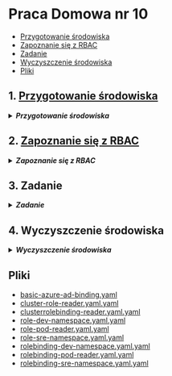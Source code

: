# Praca Domowa nr 10

* [Przygotowanie środowiska](#1-przygotowanie-środowiska)
* [Zapoznanie się z RBAC](#2-zapoznanie-się-z-rbac)
* [Zadanie](#3-zadanie)
* [Wyczyszczenie środowiska](#4-wyczyszczenie-środowiska)
* [Pliki](#pliki)

## 1. [Przygotowanie środowiska](https://docs.microsoft.com/en-us/azure/aks/azure-ad-integration-cli)

<details>
  <summary><b><i>Przygotowanie środowiska</i></b></summary>

#### 1.0 Przygotowanie folderu oraz zmiennych
```bash
mkdir code
cd code

location="westeurope"
resourceGroup="szkchm-zadanie10"
aksName="akszad10"
```

### 1.1 `Azure AD Application` dla serwera

#### 1.1.1 Utworzenie `Azure AD Application` dla serwera
```bash
az ad app create --display-name "${aksName}Server" --identifier-uris "https://${aksName}Server" -o json > serverapp.json
serverApplicationId=$(jq -r ".appId" serverapp.json)
```
<details>
  <summary><b><i>Portal</i></b></summary>

![portal](./img/20191130155206.jpg "portal")
</details>

#### 1.1.2 Aktualizacja `Application Group Memebership Claims`
```bash
az ad app update --id $serverApplicationId --set groupMembershipClaims=All
```
<details>
  <summary><b><i>Portal</i></b></summary>

Na zmianę w portalu trzeba chwilkę poczekać
![portal](./img/20191130155505.jpg "portal")
</details>

#### 1.1.3 Utworzenie `Service Principal` dla aplikacji serwera
```bash
az ad sp create --id $serverApplicationId
```

#### 1.1.4 Pobranie sekretu z utworzonego `Service Principal`
```bash
az ad sp credential reset --name $serverApplicationId --credential-description "AKSPassword" -o json > serverSPsecret.json
serverApplicationSecret=$(jq -r ".password" serverSPsecret.json)
```
<details>
  <summary><b><i>Portal</i></b></summary>

![portal](./img/20191130160307.jpg "portal")
</details>

#### 1.1.5 Dodanie uprawnień
```bash
az ad app permission add --id $serverApplicationId --api 00000003-0000-0000-c000-000000000000 --api-permissions e1fe6dd8-ba31-4d61-89e7-88639da4683d=Scope 06da0dbc-49e2-44d2-8312-53f166ab848a=Scope 7ab1d382-f21e-4acd-a863-ba3e13f7da61=Role
```

#### 1.1.6 Przyznanie uprawnień
```bash
az ad app permission grant --id $serverApplicationId --api 00000003-0000-0000-c000-000000000000
az ad app permission admin-consent --id $serverApplicationId
```
Niestety nie znalazłem listy z opisem Guidów z `--api-permissions`. Na GitHubie w chwili obecnej jest otwarty [Issue](https://github.com/Azure/azure-cli/issues/11354).
Dodatkowo polecenie `az ad app permission admin-consent --id` w chwili obecnej nie działa w Cloud Shell, należy wykorzystać lokalne CLI lub wyklikać w Portalu ([Issue](https://github.com/Azure/azure-cli/issues/8912)).
<details>
  <summary><b><i>Portal</i></b></summary>

![portal](./img/20191130163838.jpg "portal")
</details>

### 1.2 `Azure AD Application` dla klienta

#### 1.2.1 Utworzenie `Azure AD Application` dla klienta
```bash
az ad app create --display-name "${aksName}Client" --native-app --reply-urls "https://${aksName}Client" -o json > clientapp.json
clientApplicationId=$(jq -r ".appId" clientapp.json)
```

<details>
  <summary><b><i>Portal</i></b></summary>

![portal](./img/20191130164750.jpg "portal")
</details>

#### 1.2.2 Utworzenie `Service Principal` dla klienta
```bash
az ad sp create --id $clientApplicationId
```

#### 1.2.3 Pobranie `oAuth2 ID` z `Azure AD Application` serwera
```bash
az ad app show --id $serverApplicationId -o json > clientSP.json
oAuthPermissionId=$(jq -r ".oauth2Permissions[0].id" clientSP.json)
```

#### 1.2.4 Dodanie uprawnień dla klienta
Dodanie uprawnień dla klienta do komunikacji (z wykorzystaniem `oAuth2 communication flow`) z serwerem .
```bash
az ad app permission add --id $clientApplicationId --api $serverApplicationId --api-permissions $oAuthPermissionId=Scope
```

#### 1.2.5 Przyznanie uprawnień dla klienta
Przyznanie uprawnień dla klienta do komunikacji z serwerem.
```bash
az ad app permission grant --id $clientApplicationId --api $serverApplicationId
```
<details>
  <summary><b><i>Portal</i></b></summary>

![portal](./img/20191130170621.jpg "portal")
</details>

### 1.3 Utworzenie AKS

#### 1.3.1 Utworznie Resource Group
```bash
az group create --location $location --name $resourceGroup
```
#### 1.3.2 Pobranie Tenant ID
```bash
az account show -o json > accountInfo.json
tenantId=$(jq -r ".tenantId" accountInfo.json)
```

#### 1.3.3 Utworzenie `Service Principal`
```bash
az ad sp create-for-rbac --skip-assignment -o json > auth.json
servicePrincipalClientId=$(jq -r ".appId" auth.json)
servicePrincipalClientSecret=$(jq -r ".password" auth.json)
```

#### 1.3.4 Utworzenie klastra
```bash
az aks create --generate-ssh-keys -g $resourceGroup -n $aksName --node-count 1 --location $location --aad-server-app-id $serverApplicationId --aad-server-app-secret $serverApplicationSecret --aad-client-app-id $clientApplicationId --aad-tenant-id $tenantId --service-principal $servicePrincipalClientId --client-secret $servicePrincipalClientSecret 
```

#### 1.3.5 Pobranie credentials dla AKS
```bash
az aks get-credentials --resource-group $resourceGroup --name $aksName --admin
```

#### 1.3.6 Dodanie obecnie zalogowanego użytkownika jako Cluster Admin
```bash
az ad signed-in-user show -o json > signedUser.json
userPrincipalName=$(jq -r ".userPrincipalName" signedUser.json)

curl https://raw.githubusercontent.com/bpelikan/SzkolaChmury/master/Kubernetes/Zadanie10/code/basic-azure-ad-binding.yaml > basic-azure-ad-binding.yaml
sed -i "s|<userPrincipalName>|${userPrincipalName}|g" basic-azure-ad-binding.yaml
kubectl apply -f basic-azure-ad-binding.yaml
```
</details>

## 2. [Zapoznanie się z RBAC](https://docs.microsoft.com/en-us/azure/aks/azure-ad-rbac)

<details>
  <summary><b><i>Zapoznanie się z RBAC</i></b></summary>

#### 2.1 Pobranie AKS ID
```bash
az aks show --resource-group $resourceGroup --name $aksName -o json > aksInfo.json
AKS_ID=$(jq -r ".id" aksInfo.json)
```

#### 2.2 Utworzenie grup `dev` oraz `ops` w AAD
```bash
devGroupName="appdev"
az ad group create --display-name $devGroupName --mail-nickname $devGroupName -o json > appdev.json
APPDEV_ID=$(jq -r ".objectId" appdev.json)

opsGroupName="opssre"
az ad group create --display-name $opsGroupName --mail-nickname $opsGroupName -o json > opssre.json
OPSSRE_ID=$(jq -r ".objectId" opssre.json)
```

#### 2.3 Przypisanie ról do grup
Przypisanie ról do grup dev oraz ops w celu umożliwienia korzystania z AKS
```bash
az role assignment create --assignee $APPDEV_ID --role "Azure Kubernetes Service Cluster User Role" --scope $AKS_ID

az role assignment create --assignee $OPSSRE_ID --role "Azure Kubernetes Service Cluster User Role" --scope $AKS_ID
```

#### 2.4 Utworzenie kont
```bash
domainName="<Nawa domeny>" #należy wpisać nazwę swojej domeny AAD, można ją znaleźć wchodząc w Azure Active Directory -> w zakładce Manage: Custom domain names
defaultUserPassword="<Domyślne hasło>"

az ad user create --display-name "AKS Dev" --user-principal-name "aksdev@${domainName}" --password $defaultUserPassword -o json > user1.json
az ad user create --display-name "AKS SRE" --user-principal-name "akssre@${domainName}" --password $defaultUserPassword -o json > user2.json

AKSDEV_ID=$(jq -r ".objectId" user1.json)
AKSSRE_ID=$(jq -r ".objectId" user2.json)
```

#### 2.5 Przypisanie kont do grup
```bash
az ad group member add --group $devGroupName --member-id $AKSDEV_ID
az ad group member add --group $opsGroupName --member-id $AKSSRE_ID
```

#### 2.6 Utworzenie namespace dla grup w AKS
```bash
kubectl create namespace dev
kubectl create namespace sre
```

<details>
  <summary><b><i>Sprawdzenie</i></b></summary>

```bash
bartosz@Azure:~/code$ kubectl get namespace
NAME          STATUS   AGE
default       Active   118m
dev           Active   8m40s
kube-public   Active   118m
kube-system   Active   118m
sre           Active   7s
```
</details>

#### 2.7 Utworzenie ról w AKS
```bash
curl https://raw.githubusercontent.com/bpelikan/SzkolaChmury/master/Kubernetes/Zadanie10/code/role-dev-namespace.yaml > role-dev-namespace.yaml
kubectl apply -f role-dev-namespace.yaml

curl https://raw.githubusercontent.com/bpelikan/SzkolaChmury/master/Kubernetes/Zadanie10/code/role-sre-namespace.yaml > role-sre-namespace.yaml
kubectl apply -f role-sre-namespace.yaml
```

<details>
  <summary><b><i>Sprawdzenie</i></b></summary>

```bash
bartosz@Azure:~/code$ kubectl get role -A
NAMESPACE     NAME                                             AGE
dev           dev-user-full-access                             7m38s
kube-public   system:controller:bootstrap-signer               120m
kube-system   extension-apiserver-authentication-reader        120m
kube-system   kubernetes-dashboard-minimal                     119m
kube-system   system::leader-locking-kube-controller-manager   120m
kube-system   system::leader-locking-kube-scheduler            120m
kube-system   system:controller:bootstrap-signer               120m
kube-system   system:controller:cloud-provider                 120m
kube-system   system:controller:token-cleaner                  120m
sre           sre-user-full-access                             2s
```
</details>

#### 2.8 Role binding dla grup
```bash
curl https://raw.githubusercontent.com/bpelikan/SzkolaChmury/master/Kubernetes/Zadanie10/code/rolebinding-dev-namespace.yaml > rolebinding-dev-namespace.yaml
sed -i "s|<groupObjectId>|${APPDEV_ID}|g" rolebinding-dev-namespace.yaml
kubectl apply -f rolebinding-dev-namespace.yaml

curl https://raw.githubusercontent.com/bpelikan/SzkolaChmury/master/Kubernetes/Zadanie10/code/rolebinding-sre-namespace.yaml > rolebinding-sre-namespace.yaml
sed -i "s|<groupObjectId>|${OPSSRE_ID}|g" rolebinding-sre-namespace.yaml
kubectl apply -f rolebinding-sre-namespace.yaml
```

<details>
  <summary><b><i>Sprawdzenie</i></b></summary>

```bash
bartosz@Azure:~/code$ kubectl get rolebinding -A
NAMESPACE     NAME                                             AGE
dev           dev-user-access                                  4m18s
kube-public   system:controller:bootstrap-signer               122m
kube-system   kubernetes-dashboard-minimal                     121m
kube-system   metrics-server-auth-reader                       121m
kube-system   node-view                                        121m
kube-system   system::leader-locking-kube-controller-manager   122m
kube-system   system::leader-locking-kube-scheduler            122m
kube-system   system:controller:bootstrap-signer               122m
kube-system   system:controller:cloud-provider                 122m
kube-system   system:controller:token-cleaner                  122m
kube-system   tunnelfront                                      121m
sre           sre-user-access                                  4s
```
</details>

#### 2.9 Zalogowanie się na użytkownika `aksdev`
```bash
PS C:\WINDOWS\system32> az aks get-credentials --resource-group $resourceGroup --name $aksName --overwrite-existing
PS C:\WINDOWS\system32> kubectl run --generator=run-pod/v1 nginx-dev --image=nginx --namespace dev

To sign in, use a web browser to open the page https://microsoft.com/devicelogin and enter the code CAUH6PZEZ to authenticate.
```

> Zalogowanie się na użytkownika `aksdev` i sprawdzenie jakie operacje może wykonać.

```bash
PS C:\WINDOWS\system32> kubectl run --generator=run-pod/v1 nginx-dev --image=nginx --namespace dev
pod/nginx-dev created

PS C:\WINDOWS\system32> kubectl get pods --namespace dev
NAME        READY   STATUS    RESTARTS   AGE
nginx-dev   1/1     Running   0          36s

PS C:\WINDOWS\system32> kubectl get pods
Error from server (Forbidden): pods is forbidden: User "aksdev@<...>.onmicrosoft.com" cannot list resource "pods" in API group "" in the namespace "default"

PS C:\WINDOWS\system32> kubectl get pods -A
Error from server (Forbidden): pods is forbidden: User "aksdev@<...>.onmicrosoft.com" cannot list resource "pods" in API group "" at the cluster scope

PS C:\WINDOWS\system32> kubectl run --generator=run-pod/v1 nginx-dev --image=nginx --namespace sre
Error from server (Forbidden): pods is forbidden: User "aksdev@<...>.onmicrosoft.com" cannot create resource "pods" in API group "" in the namespace "sre"
```
Jak można zauważyć użytkownik ten może wykonywać operacje tylko w namespace `dev`.


#### 2.10 Zalogowanie się na użytkownika `akssre`
```bash
PS C:\WINDOWS\system32> az aks get-credentials --resource-group $resourceGroup --name $aksName --overwrite-existing
PS C:\WINDOWS\system32> kubectl run --generator=run-pod/v1 nginx-sre --image=nginx --namespace sre
To sign in, use a web browser to open the page https://microsoft.com/devicelogin and enter the code CDKFUSJUW to authenticate.
pod/nginx-sre created
```
> Zalogowanie się na użytkownika `akssre` i sprawdzenie jakie operacje może wykonać.

```bash
PS C:\WINDOWS\system32> kubectl get pods --namespace sre
NAME        READY   STATUS    RESTARTS   AGE
nginx-sre   1/1     Running   0          38s

PS C:\WINDOWS\system32> kubectl get pods --all-namespaces
Error from server (Forbidden): pods is forbidden: User "akssre@<...>.onmicrosoft.com" cannot list resource "pods" in API group "" at the cluster scope

PS C:\WINDOWS\system32> kubectl run --generator=run-pod/v1 nginx-sre --image=nginx --namespace dev
Error from server (Forbidden): pods is forbidden: User "akssre@<...>.onmicrosoft.com" cannot create resource "pods" in API group "" in the namespace "dev"
```
Jak widać użytkownik nie ma uprawnień do wykonywania operacji na innym namespace niż `sre`.

</details>

## 3. Zadanie

<details>
  <summary><b><i>Zadanie</i></b></summary>

#### 3.1 Utworzenie nowych użytkowników
```bash
az ad user create --display-name "Test user 1" --user-principal-name "testuser1@${domainName}" --password $defaultUserPassword -o json > user3.json
az ad user create --display-name "Test user 2" --user-principal-name "testuser2@${domainName}" --password $defaultUserPassword -o json > user4.json

USER3_NAME=$(jq -r ".userPrincipalName" user3.json)
USER4_NAME=$(jq -r ".userPrincipalName" user4.json)
```

#### 3.2 Utworzenie roli `pod reader` w namespace `default`
```bash
curl https://raw.githubusercontent.com/bpelikan/SzkolaChmury/master/Kubernetes/Zadanie10/code/role-pod-reader.yaml > role-pod-reader.yaml
kubectl apply -f role-pod-reader.yaml
```

<details> 
  <summary><b><i>Sprawdzenie</i></b></summary> 

```bash
bartosz@Azure:~/code$ kubectl get role -A
NAMESPACE     NAME                                             AGE
default       pod-reader                                       8m33s
dev           dev-user-full-access                             46m
kube-public   system:controller:bootstrap-signer               159m
kube-system   extension-apiserver-authentication-reader        159m
kube-system   kubernetes-dashboard-minimal                     158m
kube-system   system::leader-locking-kube-controller-manager   159m
kube-system   system::leader-locking-kube-scheduler            159m
kube-system   system:controller:bootstrap-signer               159m
kube-system   system:controller:cloud-provider                 159m
kube-system   system:controller:token-cleaner                  159m
sre           sre-user-full-access                             38m
```
</details> 

#### 3.3 Utworzenie roli `cluster reader`
```bash
curl https://raw.githubusercontent.com/bpelikan/SzkolaChmury/master/Kubernetes/Zadanie10/code/cluster-role-reader.yaml > cluster-role-reader.yaml
kubectl apply -f cluster-role-reader.yaml
```

<details> 
  <summary><b><i>Sprawdzenie</i></b></summary>

```bash
bartosz@Azure:~/code$ kubectl get clusterrole
NAME                                                                   AGE
admin                                                                  159m
cluster-admin                                                          159m
cluster-reader                                                         17s
container-health-log-reader                                            159m
edit                                                                   159m
(...)
view                                                                   159m
```
</details> 

### 3.4 Binding

#### 3.4.1 `Pod reader role binding`
```bash
curl https://raw.githubusercontent.com/bpelikan/SzkolaChmury/master/Kubernetes/Zadanie10/code/rolebinding-pod-reader.yaml > rolebinding-pod-reader.yaml
sed -i "s|<UserName>|${USER3_NAME}|g" rolebinding-pod-reader.yaml
kubectl apply -f rolebinding-pod-reader.yaml
```

<details> 
  <summary><b><i>Sprawdzenie</i></b></summary>

```bash
bartosz@Azure:~/code$ kubectl get RoleBinding -A
NAMESPACE     NAME                                             AGE
default       read-pods                                        6s
dev           dev-user-access                                  48m
kube-public   system:controller:bootstrap-signer               166m
kube-system   kubernetes-dashboard-minimal                     166m
kube-system   metrics-server-auth-reader                       166m
kube-system   node-view                                        166m
kube-system   system::leader-locking-kube-controller-manager   166m
kube-system   system::leader-locking-kube-scheduler            166m
kube-system   system:controller:bootstrap-signer               166m
kube-system   system:controller:cloud-provider                 166m
kube-system   system:controller:token-cleaner                  166m
kube-system   tunnelfront                                      166m
sre           sre-user-access                                  44m
```
</details> 


#### 3.4.2 `Cluster role reader binding`
```bash
curl https://raw.githubusercontent.com/bpelikan/SzkolaChmury/master/Kubernetes/Zadanie10/code/clusterrolebinding-reader.yaml > clusterrolebinding-reader.yaml
sed -i "s|<UserName>|${USER4_NAME}|g" clusterrolebinding-reader.yaml
kubectl apply -f clusterrolebinding-reader.yaml
```

<details> 
  <summary><b><i>Sprawdzenie</i></b></summary>

```bash
bartosz@Azure:~/code$ kubectl get ClusterRoleBinding
NAME                                                   AGE
aks-cluster-admin-binding                              168m
cluster-admin                                          168m
cluster-reader                                         20s
container-health-read-logs-global                      168m
contoso-cluster-admins                                 122m
metrics-server:system:auth-delegator                   168m
system:aks-client-node-proxier                         167m
```
</details> 


#### 3.5 Zalogowanie się na użytkownika `testuser1` - sprawdzenie dozwolonych operacji
```bash
PS C:\WINDOWS\system32> az aks get-credentials --resource-group $resourceGroup --name $aksName --overwrite-existing
PS C:\WINDOWS\system32> kubectl get pod
To sign in, use a web browser to open the page https://microsoft.com/devicelogin and enter the code CYR7A4U6B to authenticate.
No resources found.

PS C:\WINDOWS\system32> kubectl get pod -n default
No resources found.

PS C:\WINDOWS\system32> kubectl get svc
Error from server (Forbidden): services is forbidden: User "testuser1@<...>.onmicrosoft.com" cannot list resource "services" in API group "" in the namespace "default"

PS C:\WINDOWS\system32> kubectl run --generator=run-pod/v1 nginx-sre --image=nginx
Error from server (Forbidden): pods is forbidden: User "testuser1@<...>.onmicrosoft.com" cannot create resource "pods" in API group "" in the namespace "default"

PS C:\WINDOWS\system32> kubectl get pod -A
Error from server (Forbidden): pods is forbidden: User "testuser1@<...>.onmicrosoft.com" cannot list resource "pods" in API group "" at the cluster scope
```
Użytkownik `testuser1` ma dostęp tylko do odczytu podów w namespace `default`.


#### 3.6 Zalogowanie się na użytkownika `testuser2` - sprawdzenie dozwolonych operacji
```bash
PS C:\WINDOWS\system32> az aks get-credentials --resource-group $resourceGroup --name $aksName --overwrite-existing
PS C:\WINDOWS\system32> kubectl get pod
To sign in, use a web browser to open the page https://microsoft.com/devicelogin and enter the code CSPRFQLCH to authenticate.
No resources found.

PS C:\WINDOWS\system32> kubectl get svc
NAME         TYPE        CLUSTER-IP   EXTERNAL-IP   PORT(S)   AGE
kubernetes   ClusterIP   10.0.0.1     <none>        443/TCP   172m

PS C:\WINDOWS\system32> kubectl get pod -A
NAMESPACE     NAME                                    READY   STATUS    RESTARTS   AGE
dev           nginx-dev                               1/1     Running   0          39m
kube-system   coredns-866fc6b6c8-ph8dm                1/1     Running   0          168m
kube-system   coredns-866fc6b6c8-xlbsx                1/1     Running   0          172m
kube-system   coredns-autoscaler-5d5695b54f-x9xm8     1/1     Running   0          172m
kube-system   kube-proxy-mnfx7                        1/1     Running   0          168m
kube-system   kubernetes-dashboard-6f697bd9f5-lthnb   1/1     Running   0          172m
kube-system   metrics-server-566bd9b4f7-p5n5c         1/1     Running   0          172m
kube-system   tunnelfront-5c47554cbf-zvhg4            1/1     Running   0          172m
sre           nginx-sre                               1/1     Running   0          34m

PS C:\WINDOWS\system32> kubectl run --generator=run-pod/v1 nginx-sre --image=nginx
Error from server (Forbidden): pods is forbidden: User "testuser2@<...>.onmicrosoft.com" cannot create resource "pods" in API group "" in the namespace "default"
```
Użytkownik `testuser2` ma dostęp do odczytu wszystkich obiektów w klastrze AKS, nie ma uprawnień do tworzenia obiektów.

</details>

## 4. Wyczyszczenie środowiska

<details>
  <summary><b><i>Wyczyszczenie środowiska</i></b></summary>

#### Usunięcie Resource groupy
```bash
bartosz@Azure:~/code$ az group delete --name $resourceGroup --no-wait
```

#### Usunięcie użytkowników
```bash
bartosz@Azure:~/code$ az ad user delete --id $AKSDEV_ID
bartosz@Azure:~/code$ az ad user delete --id $AKSSRE_ID
bartosz@Azure:~/code$ az ad user delete --id $USER3_NAME
bartosz@Azure:~/code$ az ad user delete --id $USER4_NAME
```

#### Usunięcie utworzonych grup w AD
```bash
bartosz@Azure:~/code$ az ad group delete --group appdev
bartosz@Azure:~/code$ az ad group delete --group opssre
```

#### Usunięcie Service Principal
```bash
bartosz@Azure:~/code$ az ad app delete --id $serverApplicationId
bartosz@Azure:~/code$ az ad app delete --id $clientApplicationId
bartosz@Azure:~/code$ az ad sp delete --id $servicePrincipalClientId
```

#### Usunięcie plików
```bash
bartosz@Azure:~/code$ cd ..
bartosz@Azure:~$ rm -rf ./code
```

</details>

## Pliki

* [basic-azure-ad-binding.yaml](./code/basic-azure-ad-binding.yaml)
* [cluster-role-reader.yaml.yaml](./code/cluster-role-reader.yaml.yaml)
* [clusterrolebinding-reader.yaml.yaml](./code/clusterrolebinding-reader.yaml.yaml)
* [role-dev-namespace.yaml.yaml](./code/role-dev-namespace.yaml.yaml)
* [role-pod-reader.yaml.yaml](./code/role-pod-reader.yaml.yaml)
* [role-sre-namespace.yaml.yaml](./code/role-sre-namespace.yaml.yaml)
* [rolebinding-dev-namespace.yaml.yaml](./code/rolebinding-dev-namespace.yaml.yaml)
* [rolebinding-pod-reader.yaml.yaml](./code/rolebinding-pod-reader.yaml.yaml)
* [rolebinding-sre-namespace.yaml.yaml](./code/rolebinding-sre-namespace.yaml.yaml)